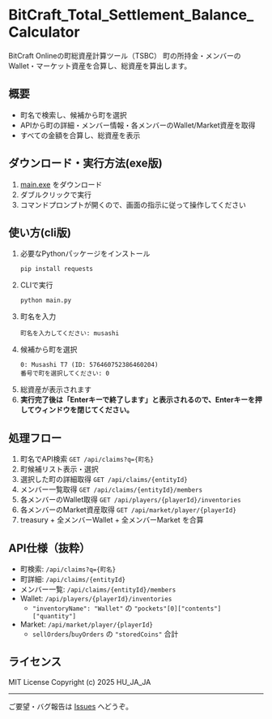 # BitCraft_Total_Settlement_Balance_Calculator

BitCraft Onlineの町総資産計算ツール（TSBC）
町の所持金・メンバーのWallet・マーケット資産を合算し、総資産を算出します。

## 概要

- 町名で検索し、候補から町を選択
- APIから町の詳細・メンバー情報・各メンバーのWallet/Market資産を取得
- すべての金額を合算し、総資産を表示

## ダウンロード・実行方法(exe版)

1. [main.exe](./main.exe) をダウンロード
2. ダブルクリックで実行
3. コマンドプロンプトが開くので、画面の指示に従って操作してください

## 使い方(cli版)

1. 必要なPythonパッケージをインストール
   ```
   pip install requests
   ```
2. CLIで実行
   ```
   python main.py
   ```
3. 町名を入力
   ```
   町名を入力してください: musashi
   ```
4. 候補から町を選択
   ```
   0: Musashi T7 (ID: 576460752386460204)
   番号で町を選択してください: 0
   ```
5. 総資産が表示されます
6. **実行完了後は「Enterキーで終了します」と表示されるので、Enterキーを押してウィンドウを閉じてください。**

## 処理フロー

1. 町名でAPI検索
   `GET /api/claims?q={町名}`
2. 町候補リスト表示・選択
3. 選択した町の詳細取得
   `GET /api/claims/{entityId}`
4. メンバー一覧取得
   `GET /api/claims/{entityId}/members`
5. 各メンバーのWallet取得
   `GET /api/players/{playerId}/inventories`
6. 各メンバーのMarket資産取得
   `GET /api/market/player/{playerId}`
7. treasury + 全メンバーWallet + 全メンバーMarket を合算

## API仕様（抜粋）

- 町検索: `/api/claims?q={町名}`
- 町詳細: `/api/claims/{entityId}`
- メンバー一覧: `/api/claims/{entityId}/members`
- Wallet: `/api/players/{playerId}/inventories`
  - `"inventoryName": "Wallet"` の `"pockets"[0]["contents"]["quantity"]`
- Market: `/api/market/player/{playerId}`
  - `sellOrders`/`buyOrders` の `"storedCoins"` 合計

## ライセンス

MIT License
Copyright (c) 2025 HU_JA_JA

---

ご要望・バグ報告は [Issues](https://github.com/your-repo/issues) へどうぞ。

